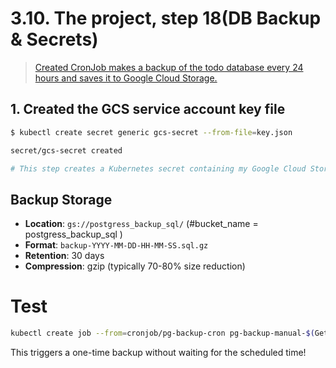 # 3.10. The project, step 18(DB Backup & Secrets)

> [Created CronJob makes a backup of the todo database every 24 hours and saves it to Google Cloud Storage.](./manifests/pg_backup.yaml)

## 1. Created the GCS service account key file

```bash
$ kubectl create secret generic gcs-secret --from-file=key.json

secret/gcs-secret created

# This step creates a Kubernetes secret containing my Google Cloud Storage (GCS) service account credentials. The backup CronJob uses this secret to authenticate and upload database backups to your GCS bucket.
```

## Backup Storage

- **Location**: `gs://postgress_backup_sql/` (#bucket_name = postgress_backup_sql )
- **Format**: `backup-YYYY-MM-DD-HH-MM-SS.sql.gz`
- **Retention**: 30 days
- **Compression**: gzip (typically 70-80% size reduction)

# Test

```sh
kubectl create job --from=cronjob/pg-backup-cron pg-backup-manual-$(Get-Date -UFormat %s)
```

This triggers a one-time backup without waiting for the scheduled time!

